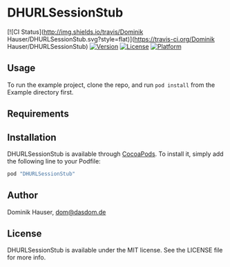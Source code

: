 # DHURLSessionStub

[![CI Status](http://img.shields.io/travis/Dominik Hauser/DHURLSessionStub.svg?style=flat)](https://travis-ci.org/Dominik Hauser/DHURLSessionStub)
[![Version](https://img.shields.io/cocoapods/v/DHURLSessionStub.svg?style=flat)](http://cocoapods.org/pods/DHURLSessionStub)
[![License](https://img.shields.io/cocoapods/l/DHURLSessionStub.svg?style=flat)](http://cocoapods.org/pods/DHURLSessionStub)
[![Platform](https://img.shields.io/cocoapods/p/DHURLSessionStub.svg?style=flat)](http://cocoapods.org/pods/DHURLSessionStub)

## Usage

To run the example project, clone the repo, and run `pod install` from the Example directory first.

## Requirements

## Installation

DHURLSessionStub is available through [CocoaPods](http://cocoapods.org). To install
it, simply add the following line to your Podfile:

```ruby
pod "DHURLSessionStub"
```

## Author

Dominik Hauser, dom@dasdom.de

## License

DHURLSessionStub is available under the MIT license. See the LICENSE file for more info.
